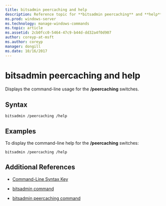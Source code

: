 ```yaml
---
title: bitsadmin peercaching and help
description: Reference topic for **bitsadmin peercaching** and **help**, which displays the command-line usage for the /peercaching switches.
ms.prod: windows-server
ms.technology: manage-windows-commands
ms.topic: article
ms.assetid: 2cb0fcc0-5464-47c9-b44d-dd32a4f0d907
author: coreyp-at-msft
ms.author: coreyp
manager: dongill
ms.date: 10/16/2017
---
```


# bitsadmin peercaching and help

Displays the command-line usage for the **/peercaching** switches.

## Syntax

```
bitsadmin /peercaching /help
```

## Examples

To display the command-line help for the **/peercaching** switches:

```
bitsadmin /peercaching /help
```

## Additional References

- [Command-Line Syntax Key](command-line-syntax-key.md)

- [bitsadmin command](bitsadmin.md)

- [bitsadmin peercaching command](bitsadmin-peercaching.md)
